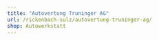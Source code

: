```yaml
---
title: "Autovertung Truninger AG"
url: /rickenbach-sulz/autovertung-truninger-ag/
shop: Autowerkstatt
---
```

